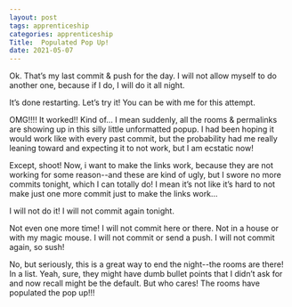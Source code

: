 ```yaml
---
layout: post 
tags: apprenticeship
categories: apprenticeship
Title:  Populated Pop Up!
date: 2021-05-07
---
```


Ok.  That’s my last commit & push for the day.  I will not allow myself to do another one, because if I do, I will do it all night.

It’s done restarting.  Let’s try it!  You can be with me for this attempt.

OMG!!!!  It worked!! Kind of…  I mean suddenly, all the rooms & permalinks are showing up in this silly little unformatted popup.  I had been hoping it would work like with every past commit, but the probability had me really leaning toward and expecting it to not work, but I am ecstatic now!

Except, shoot!  Now, i want to make the links work, because they are not working for some reason--and these are kind of ugly, but I swore no more commits tonight, which I can totally do!  I mean it’s not like it’s hard to not make just one more commit just to make the links work…

I will not do it!  I will not commit again tonight.

Not even one more time!  I will not commit here or there.  Not in a house or with my magic mouse. I will not commit or send a push.  I will not commit again, so sush!

No, but seriously, this is a great way to end the night--the rooms are there!  In a list.  Yeah, sure, they might have dumb bullet points that I didn’t ask for and now recall might be the default.  But who cares!  The rooms have populated the pop up!!!    


